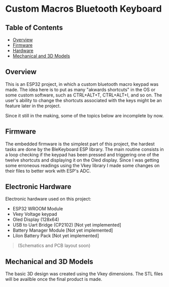 # Custom Macros Bluetooth Keyboard

## Table of Contents

- [Overview](#overview)
- [Firmware](#firmware)
- [Hardware](#hardware)
- [Mechanical and 3D Models](#mechanical)

## Overview <a name = "overview"></a>

This is an ESP32 project, in which a custom bluetooth macro keypad was made. The idea here is to put as many "akwards shortcuts" in the OS or some custom software, such as CTRL+ALT+T, CTRL+ALT+I, and so on. The user's ability to change the shortcuts associated with the keys might be an feature later in the project.


Since it still in the making, some of the topics below are incomplete by now.

## Firmware <a name = "firmware"></a>

The embedded firmware is the simplest part of this project, the hardest tasks are done by the BleKeyboard ESP library. The main routine consists in a loop checking if the keypad has been pressed and triggering one of the twelve shortcuts and displaying it on the Oled display. 
Since I was getting some erroneous readings using the Vkey library I made some changes on their files to better work with ESP's ADC.

## Electronic Hardware <a name = "hardware"></a>

Electronic hardware used on this project:


* ESP32 WROOM Module
* Vkey Voltage keypad
* Oled Display (128x64)
* USB to Uart Bridge (CP2102) [Not yet implemented]
* Battery Manager Module [Not yet implemented]
* LiIon Battery Pack [Not yet implemented]

> (Schematics and PCB layout soon)

## Mechanical and 3D Models <a name = "mechanical"></a>

The basic 3D design was created using the Vkey dimensions. The STL files will be availble once the final product is made.